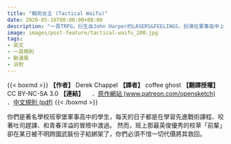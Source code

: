 ```yaml
---
title: "戰術女主 (Tactical Waifu)"
date: 2020-05-16T00:00:00+08:00
description: "一頁TRPG，衍生自John Harper的LASERS&FEELINGS，扮演在軍事高中上學的日本動漫女子高中生，為了拯救前輩而奮鬥吧！"
image: images/post-feature/tactical-waifu_200.jpg
tags: 
- 英文
- 一頁規則
- 動漫風
- 派對
---
```

{{< boxmd >}}
**【作者】** Derek Chappel
**【譯者】** coffee ghost
**【翻譯授權】** CC BY-NC-SA 3.0
**【連結】**
　．[原作網站 (www.patreon.com/opensketch)](https://www.patreon.com/opensketch)
　．[中文規則 (pdf)](https://drive.google.com/file/d/1_shikmPsZbXjBpXwX23gkTtOmZIrgdkW/view)
{{< /boxmd >}}

你們是著名學校班寧堡軍事高中的學生，每天的日子都是在學習先進戰術課程、咬著吐司趕課、和青春洋溢的冒險中渡過。
然而，班上那最英俊優秀的校草「前輩」卻在某日被不明跨國武裝份子給綁架了，你們必須不惜一切代價將其救回。